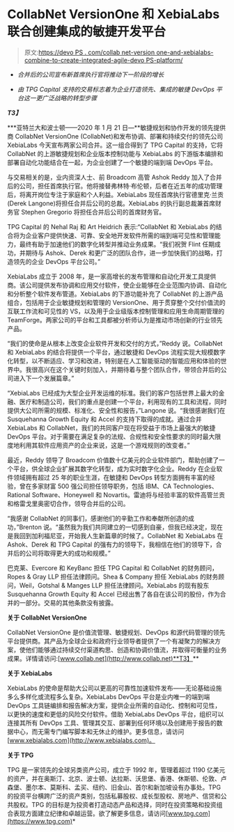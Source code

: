 # CollabNet VersionOne 和 XebiaLabs 联合创建集成的敏捷开发平台

> 原文:[https://devo PS . com/collab net-version one-and-xebialabs-combine-to-create-integrated-agile-devo PS-platform/](https://devops.com/collabnet-versionone-and-xebialabs-combine-to-create-integrated-agile-devops-platform/)

*   *合并后的公司宣布新首席执行官将推动下一阶段的增长*

*   *由 TPG Capital 支持的交易标志着为企业打造领先、集成的敏捷 DevOps 平台这一更广泛战略的转型步骤*

***T3】***

 ***亚特兰大和波士顿——2020 年 1 月 21 日—**敏捷规划和协作开发的领先提供商 CollabNet VersionOne (CollabNet)和发布协调、部署和持续交付的领先公司 XebiaLabs 今天宣布两家公司合并。这一组合得到了 TPG Capital 的支持，它将 CollabNet 的上游敏捷规划和企业版本控制功能与 XebiaLabs 的下游版本编排和部署自动化功能结合在一起，为企业创建了一个敏捷的端到端 DevOps 平台。

与交易相关的是，业内资深人士、前 Broadcom 高管 Ashok Reddy 加入了合并后的公司，担任首席执行官。他将接替弗林特·布伦顿，后者在近五年的成功管理后，将离开岗位专注于家庭和个人利益。XebiaLabs 现任首席执行官德里克·兰贡(Derek Langone)将担任合并后公司的总裁。XebiaLabs 的执行副总裁兼首席财务官 Stephen Gregorio 将担任合并后公司的首席财务官。

TPG Capital 的 Nehal Raj 和 Art Heidrich 表示:“CollabNet 和 XebiaLabs 的结合将为企业客户提供快速、可靠、安全地开发软件所需的端到端可见性和管理能力，最终有助于加速他们的数字化转型并推动业务成果。“我们祝贺 Flint 任期成功，并期待与 Ashok、Derek 和更广泛的团队合作，进一步加快我们的战略，打造领先的企业 DevOps 平台公司。”

XebiaLabs 成立于 2008 年，是一家高增长的发布管理和自动化开发工具提供商。该公司提供发布协调和应用交付软件，使企业能够在企业范围内协调、自动化和分析整个软件发布管道。XebiaLabs 的下游功能补充了 CollabNet 的上游产品组合，包括用于企业敏捷规划和管理的 VersionOne、用于贯穿整个交付价值流的互联工作流和可见性的 VS，以及用于企业级版本控制管理和应用生命周期管理的 TeamForge。两家公司的平台和工具都被分析师认为是推动市场创新的行业领先产品。

“我们的使命是从根本上改变企业软件开发和交付的方式，”Reddy 说。CollabNet 和 XebiaLabs 的结合将提供一个平台，通过敏捷和 DevOps 流程实现大规模数字化转型，以不断适应、学习和改进，特别是在人工智能驱动的智能应用和体验的世界中。我很高兴在这个关键时刻加入，并期待着与整个团队合作，带领合并后的公司进入下一个发展篇章。”

“XebiaLabs 已经成为大型企业开发运维的标准。我们的客户包括世界上最大的金融、医疗和制造公司，我们的重点是创建一个平台，利用现有的工具和流程，同时提供大公司所需的规模、标准化、安全性和报告，”Langone 说。“我很感谢我们在 Susquehanna Growth Equity 和 Accel 的支持下取得的成就。通过合并 XebiaLabs 和 CollabNet，我们的共同客户现在将受益于市场上最强大的敏捷 DevOps 平台。对于需要在满足复杂的法规、合规性和安全性要求的同时最大限度地利用其软件应用资产的企业来说，这是一个游戏规则的改变者。”

最近，Reddy 领导了 Broadcom 价值数十亿美元的企业软件部门，帮助创建了一个平台，供全球企业扩展其数字化转型，成为实时数字化企业。Reddy 在企业软件领域拥有超过 25 年的职业生涯，在敏捷和 DevOps 转型方面拥有丰富的经验，曾在多家财富 500 强公司担任领导职务，包括 IBM、CA Technologies、Rational Software、Honeywell 和 Novartis。雷迪将与经验丰富的软件高管兰贡和格雷戈里奥密切合作，领导合并后的公司。

“我感谢 CollabNet 的同事们，感谢他们的辛勤工作和奉献所创造的成功，”Brenton 说。“虽然我为我们共同建立的一切感到自豪，但我已经决定，现在是我回到加利福尼亚，开始我人生新篇章的时候了。CollabNet 和 XebiaLabs 在 Ashok、Derek 和 TPG Capital 的强有力的领导下，我相信在他们的领导下，合并后的公司将取得更大的成功和规模。”

巴克莱、Evercore 和 KeyBanc 担任 TPG Capital 和 CollabNet 的财务顾问，Ropes & Gray LLP 担任法律顾问。Shea & Company 担任 XebiaLabs 的财务顾问，Weil，Gotshal & Manges LLP 担任法律顾问。XebiaLabs 的现有股东 Susquehanna Growth Equity 和 Accel 已经出售了各自在该公司的股份，作为合并的一部分。交易的其他条款没有披露。

**关于 CollabNet VersionOne**

CollabNet VersionOne 是价值流管理、敏捷规划、DevOps 和源代码管理的领先平台提供商。其产品为全球企业和政府行业领导者提供了一个有凝聚力的解决方案，使他们能够通过持续交付渠道构思、创造和协调价值流，并取得可衡量的业务成果。详情请访问:[www.collab.net](http://www.collab.net)**T3】**

**关于 XebiaLabs**

XebiaLabs 的使命是帮助大公司以更高的可靠性加速软件发布——无论基础设施多么多样化或流程多么复杂。XebiaLabs DevOps 平台是业内唯一的端到端 DevOps 工具链编排和报告解决方案，提供企业所需的自动化、控制和可见性，以更快的速度和更低的风险交付软件。借助 XebiaLabs DevOps 平台，组织可以连接其所有 DevOps 工具、管理其交互、部署到任何环境以及创建用于报告的数据中心，而无需专门编写脚本和无休止的维护。更多信息，请访问[www.xebialabs.com](http://www.xebialabs.com)。

**关于 TPG**

TPG 是一家领先的全球另类资产公司，成立于 1992 年，管理着超过 1190 亿美元的资产，并在奥斯汀、北京、波士顿、达拉斯、沃思堡、香港、休斯顿、伦敦、卢森堡、墨尔本、莫斯科、孟买、纽约、旧金山、首尔和新加坡设有办事处。TPG 的投资平台横跨广泛的资产类别，包括私募股权、成长型股权、房地产、信贷和公共股权。TPG 的目标是为投资者打造动态产品和选择，同时在投资策略和投资组合表现方面建立纪律和卓越运营。欲了解更多信息，请访问[www.tpg.com](https://www.tpg.com)*